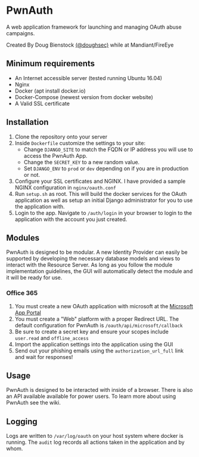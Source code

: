 # PwnAuth

A web application framework for launching and managing OAuth abuse campaigns.

Created By Doug Bienstock [(@doughsec)](https://twitter.com/doughsec) while at Mandiant/FireEye
## Minimum requirements

* An Internet accessible server (tested running Ubuntu 16.04)
* Nginx
* Docker (apt install docker.io)
* Docker-Compose (newest version from docker website)
* A Valid SSL certificate

## Installation


1. Clone the repository onto your server
2. Inside `Dockerfile` customize the settings to your site:
    * Change `DJANGO_SITE` to match the FQDN or IP address you will use to access the PwnAuth App.
    * Change the `SECRET_KEY` to a new random value.
    * Set `DJANGO_ENV` to `prod` or `dev` depending on if you are in production or not.
3. Configure your SSL certificates and NGINX. I have provided a sample NGINX configuration in `nginx/oauth.conf`
4. Run `setup.sh` as root. This will build the docker services for the OAuth application as well as setup an initial Django administrator for you to use the application with.
5. Login to the app. Navigate to `/auth/login` in your browser to login to the application with the account you just created.
## Modules

PwnAuth is designed to be modular. A new Identity Provider can easily be supported by developing the necessary database models and views to interact with the Resource Server.
As long as you follow the module implementation guidelines, the GUI will automatically detect the module and it will be ready for use.

### Office 365

1. You must create a new OAuth application with microsoft at the [Microsoft App Portal](https://apps.dev.microsoft.com)
2. You must create a "Web" platform with a proper Redirect URL. The default configuration for PwnAuth is `/oauth/api/microsoft/callback`
3. Be sure to create a secret key and ensure your scopes include `user.read` and `offline_access`
4. Import the application settings into the application using the GUI
5. Send out your phishing emails using the `authorization_url_full` link and wait for responses!

## Usage

PwnAuth is designed to be interacted with inside of a browser. There is also an API available available for power users. To learn more about using PwnAuth see the wiki.

## Logging

Logs are written to `/var/log/oauth` on your host system where docker is running. The `audit` log records all actions taken in the application and by whom.
